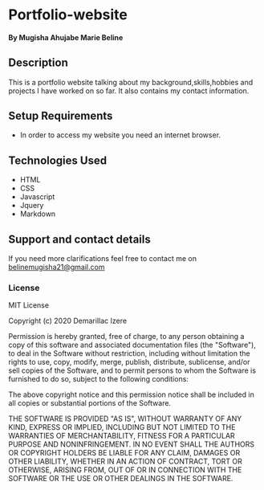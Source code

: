 # Portfolio-website
#### By Mugisha Ahujabe Marie Beline
## Description
This is a portfolio website talking about my background,skills,hobbies and projects I have worked on so far.
It  also contains my contact information.
## Setup Requirements
* In order to access my website you need an internet browser.
## Technologies Used
- HTML
- CSS
- Javascript
- Jquery
- Markdown
## Support and contact details
If you need more clarifications feel free to contact me on belinemugisha21@gmail.com
### License
MIT License

Copyright (c) 2020 Demarillac Izere

Permission is hereby granted, free of charge, to any person obtaining a copy of this software and associated documentation files (the "Software"), to deal in the Software without restriction, including without limitation the rights to use, copy, modify, merge, publish, distribute, sublicense, and/or sell copies of the Software, and to permit persons to whom the Software is furnished to do so, subject to the following conditions:

The above copyright notice and this permission notice shall be included in all copies or substantial portions of the Software.

THE SOFTWARE IS PROVIDED "AS IS", WITHOUT WARRANTY OF ANY KIND, EXPRESS OR IMPLIED, INCLUDING BUT NOT LIMITED TO THE WARRANTIES OF MERCHANTABILITY, FITNESS FOR A PARTICULAR PURPOSE AND NONINFRINGEMENT. IN NO EVENT SHALL THE AUTHORS OR COPYRIGHT HOLDERS BE LIABLE FOR ANY CLAIM, DAMAGES OR OTHER LIABILITY, WHETHER IN AN ACTION OF CONTRACT, TORT OR OTHERWISE, ARISING FROM, OUT OF OR IN CONNECTION WITH THE SOFTWARE OR THE USE OR OTHER DEALINGS IN THE SOFTWARE.

